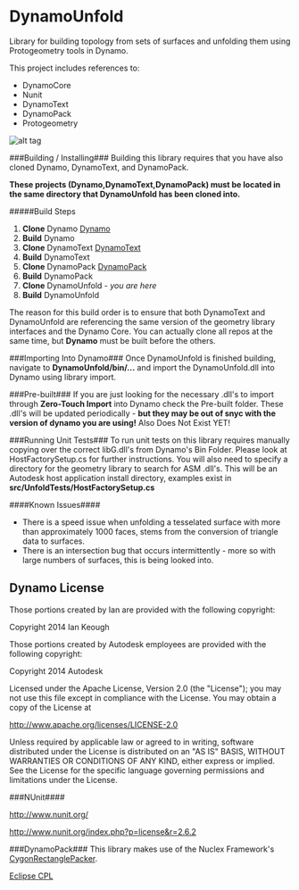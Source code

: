 DynamoUnfold
============

Library for building topology from sets of surfaces and unfolding them using Protogeometry tools in Dynamo.

This project includes references to:

- DynamoCore
- Nunit
- DynamoText
- DynamoPack
- Protogeometry


![alt tag](https://github.com/holyjewsus/DynamoUnfold/blob/master/unfold%20images/Screen%20Shot%202014-08-02%20at%204.20.53%20PM.png)



###Building / Installing###
Building this library requires that you have also cloned Dynamo, DynamoText, and DynamoPack.

**These projects (Dynamo,DynamoText,DynamoPack) must be located in the same directory that DynamoUnfold has been cloned into.**

#####Build Steps
1. **Clone** Dynamo [Dynamo](https://github.com/DynamoDS/Dynamo)
2. **Build** Dynamo 
3. **Clone** DynamoText [DynamoText](https://github.com/holyjewsus/DynamoText/tree/fixnetversion)
4. **Build** DynamoText
5. **Clone** DynamoPack [DynamoPack](https://github.com/holyjewsus/DynamoPack/tree/structurePackLikeDynamotext)
6. **Build** DynamoPack 
7. **Clone** DynamoUnfold - *you are here*
8. **Build** DynamoUnfold

The reason for this build order is to ensure that both DynamoText and DynamoUnfold are referencing the same version of the geometry library interfaces and the Dynamo Core.  You can actually clone all repos at the same time, but **Dynamo** must be built before the others.

###Importing Into Dynamo###
Once DynamoUnfold is finished building, navigate to **DynamoUnfold/bin/...** and import the DynamoUnfold.dll into Dynamo using library import.

###Pre-built###
If you are just looking for the necessary .dll's to import through **Zero-Touch Import** into Dynamo check the Pre-built folder. These .dll's will be updated periodically - **but they may be out of snyc with the version of dynamo you are using!** Also Does Not Exist YET!

###Running Unit Tests###
To run unit tests on this library requires manually copying over the correct libG.dll's from Dynamo's Bin Folder.  Please look at HostFactorySetup.cs for further instructions.  You will also need to specify a directory for the geometry library to search for ASM .dll's.  This will be an Autodesk host application install directory, examples exist in **src/UnfoldTests/HostFactorySetup.cs**


####Known Issues####
- There is a speed issue when unfolding a tesselated surface with more than approximately 1000 faces, stems from the conversion of triangle data to surfaces.
- There is an intersection bug that occurs intermittently - more so with large numbers of surfaces, this is being looked into. 

## Dynamo License ##

Those portions created by Ian are provided with the following copyright:

Copyright 2014 Ian Keough

Those portions created by Autodesk employees are provided with the following copyright:

Copyright 2014 Autodesk


Licensed under the Apache License, Version 2.0 (the "License");
you may not use this file except in compliance with the License.
You may obtain a copy of the License at

http://www.apache.org/licenses/LICENSE-2.0

Unless required by applicable law or agreed to in writing, software
distributed under the License is distributed on an "AS IS" BASIS,
WITHOUT WARRANTIES OR CONDITIONS OF ANY KIND, either express or implied.
See the License for the specific language governing permissions and
limitations under the License.


###NUnit####

http://www.nunit.org/

http://www.nunit.org/index.php?p=license&r=2.6.2  

###DynamoPack###
This library makes use of the Nuclex Framework's [CygonRectanglePacker](https://devel.nuclex.org/framework/wiki/RectanglePacking).

[Eclipse CPL](http://www.ibm.com/developerworks/library/os-cpl.html)
